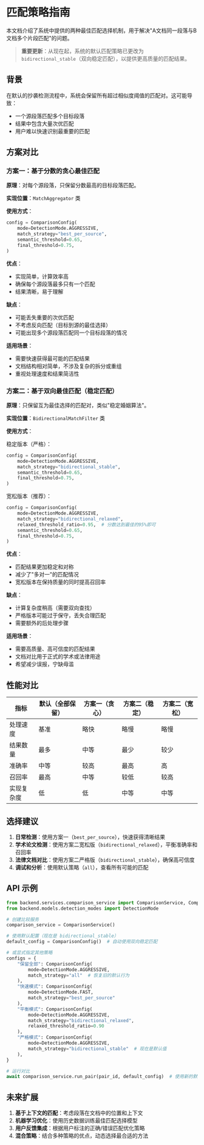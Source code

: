 # 匹配策略指南

本文档介绍了系统中提供的两种最佳匹配选择机制，用于解决"A文档同一段落与B文档多个片段匹配"的问题。

> **重要更新**：从现在起，系统的默认匹配策略已更改为 `bidirectional_stable`（双向稳定匹配），以提供更高质量的匹配结果。

## 背景

在默认的抄袭检测流程中，系统会保留所有超过相似度阈值的匹配对。这可能导致：
- 一个源段落匹配多个目标段落
- 结果中包含大量次优匹配
- 用户难以快速识别最重要的匹配

## 方案对比

### 方案一：基于分数的贪心最佳匹配

**原理**：对每个源段落，只保留分数最高的目标段落匹配。

**实现位置**：`MatchAggregator` 类

**使用方式**：
```python
config = ComparisonConfig(
    mode=DetectionMode.AGGRESSIVE,
    match_strategy="best_per_source",
    semantic_threshold=0.65,
    final_threshold=0.75,
)
```

**优点**：
- 实现简单，计算效率高
- 确保每个源段落最多只有一个匹配
- 结果清晰，易于理解

**缺点**：
- 可能丢失重要的次优匹配
- 不考虑反向匹配（目标到源的最佳选择）
- 可能出现多个源段落匹配同一个目标段落的情况

**适用场景**：
- 需要快速获得最可能的匹配结果
- 文档结构相对简单，不涉及复杂的拆分或重组
- 重视处理速度和结果简洁性

### 方案二：基于双向最佳匹配（稳定匹配）

**原理**：只保留互为最佳选择的匹配对，类似"稳定婚姻算法"。

**实现位置**：`BidirectionalMatchFilter` 类

**使用方式**：

稳定版本（严格）：
```python
config = ComparisonConfig(
    mode=DetectionMode.AGGRESSIVE,
    match_strategy="bidirectional_stable",
    semantic_threshold=0.65,
    final_threshold=0.75,
)
```

宽松版本（推荐）：
```python
config = ComparisonConfig(
    mode=DetectionMode.AGGRESSIVE,
    match_strategy="bidirectional_relaxed",
    relaxed_threshold_ratio=0.95,  # 分数达到最佳的95%即可
    semantic_threshold=0.65,
    final_threshold=0.75,
)
```

**优点**：
- 匹配结果更加稳定和对称
- 减少了"多对一"的匹配情况
- 宽松版本在保持质量的同时提高召回率

**缺点**：
- 计算复杂度稍高（需要双向查找）
- 严格版本可能过于保守，丢失合理匹配
- 需要额外的后处理步骤

**适用场景**：
- 需要高质量、高可信度的匹配结果
- 文档对比用于正式的学术或法律用途
- 希望减少误报，宁缺毋滥

## 性能对比

| 指标 | 默认（全部保留） | 方案一（贪心） | 方案二（稳定） | 方案二（宽松） |
|-----|---------------|--------------|--------------|--------------|
| 处理速度 | 基准 | 略快 | 略慢 | 略慢 |
| 结果数量 | 最多 | 中等 | 最少 | 较少 |
| 准确率 | 中等 | 较高 | 最高 | 高 |
| 召回率 | 最高 | 中等 | 较低 | 较高 |
| 实现复杂度 | 低 | 低 | 中等 | 中等 |

## 选择建议

1. **日常检测**：使用方案一（`best_per_source`），快速获得清晰结果
2. **学术论文检测**：使用方案二宽松版（`bidirectional_relaxed`），平衡准确率和召回率
3. **法律文档对比**：使用方案二严格版（`bidirectional_stable`），确保高可信度
4. **调试和分析**：使用默认策略（`all`），查看所有可能的匹配

## API 示例

```python
from backend.services.comparison_service import ComparisonService, ComparisonConfig
from backend.models.detection_modes import DetectionMode

# 创建比较服务
comparison_service = ComparisonService()

# 使用默认配置（现在是 bidirectional_stable）
default_config = ComparisonConfig()  # 自动使用双向稳定匹配

# 或显式指定其他策略
configs = {
    "保留全部": ComparisonConfig(
        mode=DetectionMode.AGGRESSIVE,
        match_strategy="all"  # 恢复旧的默认行为
    ),
    "快速模式": ComparisonConfig(
        mode=DetectionMode.FAST,
        match_strategy="best_per_source"
    ),
    "平衡模式": ComparisonConfig(
        mode=DetectionMode.AGGRESSIVE,
        match_strategy="bidirectional_relaxed",
        relaxed_threshold_ratio=0.90
    ),
    "严格模式": ComparisonConfig(
        mode=DetectionMode.AGGRESSIVE,
        match_strategy="bidirectional_stable"  # 现在是默认值
    ),
}

# 运行对比
await comparison_service.run_pair(pair_id, default_config)  # 使用新的默认策略
```

## 未来扩展

1. **基于上下文的匹配**：考虑段落在文档中的位置和上下文
2. **机器学习优化**：使用历史数据训练最佳匹配选择模型
3. **用户反馈集成**：根据用户标注的正确/错误匹配优化策略
4. **混合策略**：结合多种策略的优点，动态选择最合适的方法